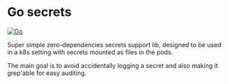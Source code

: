 # Go secrets

[![Go](https://github.com/noj/secrets/actions/workflows/go.yaml/badge.svg)](https://github.com/noj/secrets/actions/workflows/go.yaml)

Super simple zero-dependencies secrets support lib, designed to be used in a k8s setting with
secrets mounted as files in the pods.

The main goal is to avoid accidentally logging a secret and also making it grep'able for easy auditing.
